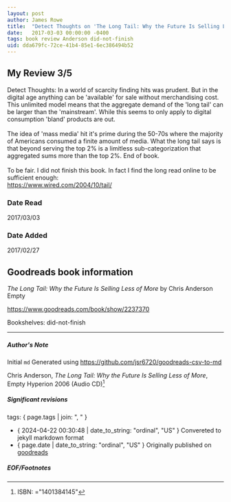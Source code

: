 ```yaml
---
layout: post
author: James Rowe
title:  "Detect Thoughts on 'The Long Tail: Why the Future Is Selling Less of More'"
date:   2017-03-03 00:00:00 -0400
tags: book review Anderson did-not-finish
uid: dda679fc-72ce-41b4-85e1-6ec386494b52
---
```


<!-- highly dependent on how you personally use jekyll templates, and how you want this to show up -->

## My Review 3/5

Detect Thoughts: In a world of scarcity finding hits was prudent. But in the digital age anything can be 'available' for sale without merchandising cost. This unlimited model means that the aggregate demand of the 'long tail' can be larger than the 'mainstream'. While this seems to only apply to digital consumption 'bland' products are out. <br/><br/>The idea of 'mass media' hit it's prime during the 50-70s where the majority of Americans consumed a finite amount of media. What the long tail says is that beyond serving the top 2% is a limitless sub-categorization that aggregated sums more than the top 2%. End of book.<br/><br/>To be fair. I did not finish this book. In fact I find the long read online to be sufficient enough:<br/>https://www.wired.com/2004/10/tail/

### Date Read
2017/03/03

### Date Added
2017/02/27

## Goodreads book information

*The Long Tail: Why the Future Is Selling Less of More* by Chris Anderson
Empty

https://www.goodreads.com/book/show/2237370

Bookshelves: did-not-finish

---

##### Author's Note

Initial `md` Generated using https://github.com/jsr6720/goodreads-csv-to-md

Chris Anderson, *The Long Tail: Why the Future Is Selling Less of More*, Empty Hyperion 2006 (Audio CD)[^1]

##### Significant revisions

tags: { page.tags | join: ", " } <!-- todo move this somewhere -->

- { 2024-04-22 00:30:48 | date_to_string: "ordinal", "US" } Convereted to jekyll markdown format 
- { page.date | date_to_string: "ordinal", "US" } Originally published on [goodreads](https://www.goodreads.com)

##### EOF/Footnotes

[^1]: ISBN: ="1401384145"